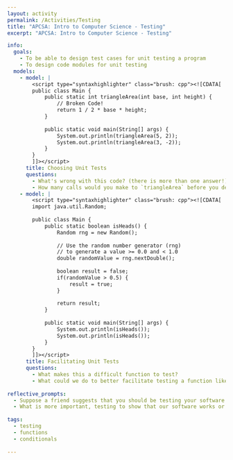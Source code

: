 ```yaml
---
layout: activity
permalink: /Activities/Testing
title: "APCSA: Intro to Computer Science - Testing"
excerpt: "APCSA: Intro to Computer Science - Testing"

info:
  goals: 
    - To be able to design test cases for unit testing a program
    - To design code modules for unit testing
  models:
    - model: |
        <script type="syntaxhighlighter" class="brush: cpp"><![CDATA[
        public class Main {            
            public static int triangleArea(int base, int height) {
                // Broken Code!
                return 1 / 2 * base * height;
            }
            
            public static void main(String[] args) {
                System.out.println(triangleArea(5, 2));
                System.out.println(triangleArea(3, -2));
            }
        }
        ]]></script>          
      title: Choosing Unit Tests
      questions:
        - What's wrong with this code? (there is more than one answer!)
        - How many calls would you make to `triangleArea` before you decide that it is "passing?"  What paramter inputs would you supply to those calls?
    - model: |
        <script type="syntaxhighlighter" class="brush: cpp"><![CDATA[
        import java.util.Random;
        
        public class Main {            
            public static boolean isHeads() {
                Random rng = new Random();
                
                // Use the random number generator (rng)
                // to generate a value >= 0.0 and < 1.0
                double randomValue = rng.nextDouble();
                
                boolean result = false;
                if(randomValue > 0.5) {
                    result = true;
                } 
                
                return result;
            }
            
            public static void main(String[] args) {
                System.out.println(isHeads());
                System.out.println(isHeads());
            }
        }
        ]]></script>          
      title: Facilitating Unit Tests
      questions:
        - What makes this a difficult function to test? 
        - What could we do to better facilitate testing a function like this?
        
reflective_prompts:
  - Suppose a friend suggests that you should be testing your software with every possible input to ensure that the code works.  Why is this impossible?  How should you strategize your unit tests instead?
  - What is more important, testing to show that our software works or testing to **identify** errors/bugs in the software?
  
tags:
  - testing
  - functions
  - conditionals
  
---
```


